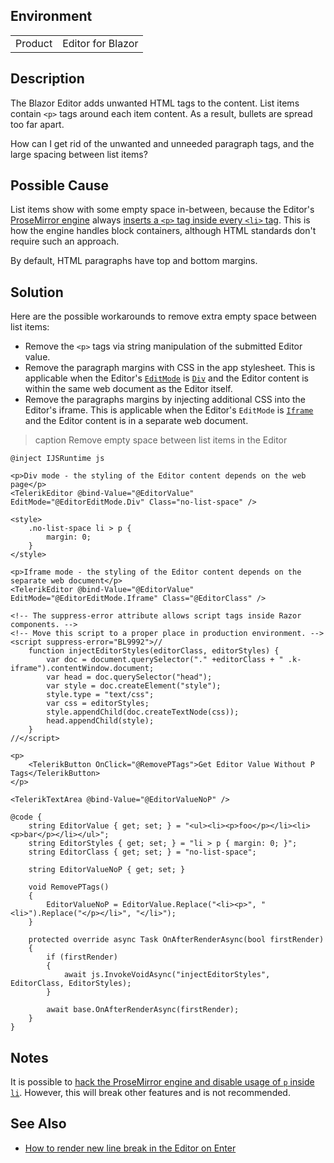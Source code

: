
## Environment

<table>
<tbody>
<tr>
<td>Product</td>
<td>Editor for Blazor</td>
</tr>
</tbody>
</table>

## Description

The Blazor Editor adds unwanted HTML tags to the content. List items contain `<p>` tags around each item content. As a result, bullets are spread too far apart.

How can I get rid of the unwanted and unneeded paragraph tags, and the large spacing between list items?

## Possible Cause

List items show with some empty space in-between, because the Editor's [ProseMirror engine](https://prosemirror.net) always [inserts a `<p>` tag inside every `<li>` tag](https://discuss.prosemirror.net/t/removing-the-default-paragraph-p-inside-a-list-item-li/2745). This is how the engine handles block containers, although HTML standards don't require such an approach.

By default, HTML paragraphs have top and bottom margins.

## Solution

Here are the possible workarounds to remove extra empty space between list items:

* Remove the `<p>` tags via string manipulation of the submitted Editor value.
* Remove the paragraph margins with CSS in the app stylesheet. This is applicable when the Editor's [`EditMode`](slug:editor-edit-modes-overview) is [`Div`](slug:editor-edit-modes-div) and the Editor content is within the same web document as the Editor itself.
* Remove the paragraphs margins by injecting additional CSS into the Editor's iframe. This is applicable when the Editor's `EditMode` is [`Iframe`](slug:editor-edit-modes-iframe) and the Editor content is in a separate web document.

>caption Remove empty space between list items in the Editor

````RAZOR
@inject IJSRuntime js

<p>Div mode - the styling of the Editor content depends on the web page</p>
<TelerikEditor @bind-Value="@EditorValue" EditMode="@EditorEditMode.Div" Class="no-list-space" />

<style>
    .no-list-space li > p {
        margin: 0;
    }
</style>

<p>Iframe mode - the styling of the Editor content depends on the separate web document</p>
<TelerikEditor @bind-Value="@EditorValue" EditMode="@EditorEditMode.Iframe" Class="@EditorClass" />

<!-- The suppress-error attribute allows script tags inside Razor components. -->
<!-- Move this script to a proper place in production environment. -->
<script suppress-error="BL9992">//
    function injectEditorStyles(editorClass, editorStyles) {
        var doc = document.querySelector("." +editorClass + " .k-iframe").contentWindow.document;
        var head = doc.querySelector("head");
        var style = doc.createElement("style");
        style.type = "text/css";
        var css = editorStyles;
        style.appendChild(doc.createTextNode(css));
        head.appendChild(style);
    }
//</script>

<p>
    <TelerikButton OnClick="@RemovePTags">Get Editor Value Without P Tags</TelerikButton>
</p>

<TelerikTextArea @bind-Value="@EditorValueNoP" />

@code {
    string EditorValue { get; set; } = "<ul><li><p>foo</p></li><li><p>bar</p></li></ul>";
    string EditorStyles { get; set; } = "li > p { margin: 0; }";
    string EditorClass { get; set; } = "no-list-space";

    string EditorValueNoP { get; set; }

    void RemovePTags()
    {
        EditorValueNoP = EditorValue.Replace("<li><p>", "<li>").Replace("</p></li>", "</li>");
    }

    protected override async Task OnAfterRenderAsync(bool firstRender)
    {
        if (firstRender)
        {
            await js.InvokeVoidAsync("injectEditorStyles", EditorClass, EditorStyles);
        }

        await base.OnAfterRenderAsync(firstRender);
    }
}
````

## Notes

It is possible to [hack the ProseMirror engine and disable usage of `p` inside `li`](https://www.telerik.com/forums/remove-outer-p-tag-from-editor#5264679). However, this will break other features and is not recommended.

## See Also

* [How to render new line break in the Editor on Enter](slug:editor-kb-new-line-break)
